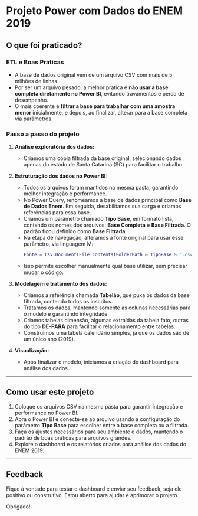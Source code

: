 # Projeto Power com Dados do ENEM 2019

## O que foi praticado?

### ETL e Boas Práticas

- A base de dados original vem de um arquivo CSV com mais de 5 milhões de linhas.  
- Por ser um arquivo pesado, a melhor prática é **não usar a base completa diretamente no Power BI**, evitando travamentos e perda de desempenho.  
- O mais coerente é **filtrar a base para trabalhar com uma amostra menor** inicialmente, e depois, ao finalizar, alterar para a base completa via parâmetros.

### Passo a passo do projeto

1. **Análise exploratória dos dados:**  
   - Criamos uma cópia filtrada da base original, selecionando dados apenas do estado de Santa Catarina (SC) para facilitar o trabalho.

2. **Estruturação dos dados no Power BI:**  
   - Todos os arquivos foram mantidos na mesma pasta, garantindo melhor integração e performance.  
   - No Power Query, renomeamos a base de dados principal como **Base de Dados Enem**. Em seguida, desabilitamos sua carga e criamos referências para essa base.  
   - Criamos um parâmetro chamado **Tipo Base**, em formato lista, contendo os nomes dos arquivos: **Base Completa** e **Base Filtrada**. O padrão ficou definido como **Base Filtrada**.  
   - Na etapa de navegação, alteramos a fonte original para usar esse parâmetro, via linguagem M:  
     ```m
     Fonte = Csv.Document(File.Contents(FolderPath & TipoBase & ".csv"))
     ```  
   - Isso permite escolher manualmente qual base utilizar, sem precisar mudar o código.

3. **Modelagem e tratamento dos dados:**  
   - Criamos a referência chamada **Tabelão**, que puxa os dados da base filtrada, contendo todos os inscritos.  
   - Tratamos os dados, mantendo somente as colunas necessárias para o modelo e garantindo integridade.  
   - Criamos tabelas dimensão, algumas extraídas da tabela fato, outras do tipo **DE-PARA** para facilitar o relacionamento entre tabelas.  
   - Construímos uma tabela calendário simples, já que os dados são de um único ano (2019).  

4. **Visualização:**  
   - Após finalizar o modelo, iniciamos a criação do dashboard para análise dos dados.

---

## Como usar este projeto

1. Coloque os arquivos CSV na mesma pasta para garantir integração e performance no Power BI.  
2. Abra o Power BI e conecte-se ao arquivo usando a configuração do parâmetro **Tipo Base** para escolher entre a base completa ou a filtrada.  
3. Faça os ajustes necessários para seu ambiente e dados, mantendo o padrão de boas práticas para arquivos grandes.  
4. Explore o dashboard e os relatórios criados para análise dos dados do ENEM 2019.

---

## Feedback

Fique à vontade para testar o dashboard e enviar seu feedback, seja ele positivo ou construtivo. Estou aberto para ajudar e aprimorar o projeto.

Obrigado!

